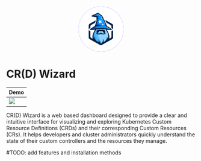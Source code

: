 <div align="center" style="padding-top: 20px">
    <img src="/ui/src/public/logo.svg?raw=true" width="120" style="background-color: blue; border-radius: 50%;">
</div>


# CR(D) Wizard

<div align="center">


| Demo                                      |
|-------------------------------------------|
| <img src="/assets/crd-wizard.gif" /> |

</div>

CR(D) Wizard is a web based dashboard designed to provide a clear and intuitive interface for visualizing and exploring Kubernetes Custom Resource Definitions (CRDs) and their corresponding Custom Resources (CRs). It helps developers and cluster administrators quickly understand the state of their custom controllers and the resources they manage.

#TODO: add features and installation methods